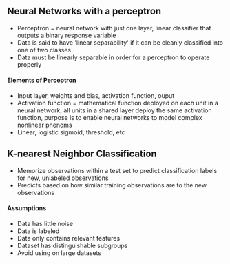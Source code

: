 ## Neural Networks with a perceptron
- Perceptron = neural network with just one layer, linear classifier that outputs a binary response variable
- Data is said to have 'linear separability' if it can be cleanly classified into one of two classes
- Data must be linearly separable in order for a perceptron to operate properly

#### Elements of Perceptron
- Input layer, weights and bias, activation function, ouput
- Activation function = mathematical function deployed on each unit in a neural network, all units in a shared layer deploy the same activation function, purpose is to enable neural networks to model complex nonlinear phenoms
- Linear, logistic sigmoid, threshold, etc


## K-nearest Neighbor Classification
- Memorize observations within a test set to predict classification labels for new, unlabeled observations
- Predicts based on how similar training observations are to the new observations

#### Assumptions
- Data has little noise
- Data is labeled
- Data only contains relevant features
- Dataset has distinguishable subgroups
- Avoid using on large datasets

